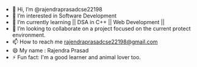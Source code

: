- 👋 Hi, I’m @rajendraprasadcse22198
- 👀 I’m interested in Software Development
- 🌱 I’m currently learning || DSA in C++ || Web Development ||
- 💞️ I’m looking to collaborate on a project focused on the current protect environment.
- 📫 How to reach me rajendraprasadcse22198@gmail.com
- 😄 My name : Rajendra Prasad
- ⚡ Fun fact: I'm a good learner and animal lover too.

<!---
rajendraprasadcse22198/rajendraprasadcse22198 is a ✨ special ✨ repository because its `README.md` (this file) appears on your GitHub profile.
You can click the Preview link to take a look at your changes.
--->
